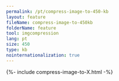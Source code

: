 ```yaml
---
permalink: /pt/compress-image-to-450-kb
layout: feature
fileName: compress-image-to-450kb
folderName: feature
tool: imgcompression
lang: pt
size: 450
type: kb
nointernationalization: true
---
```

{%- include compress-image-to-X.html -%}       
